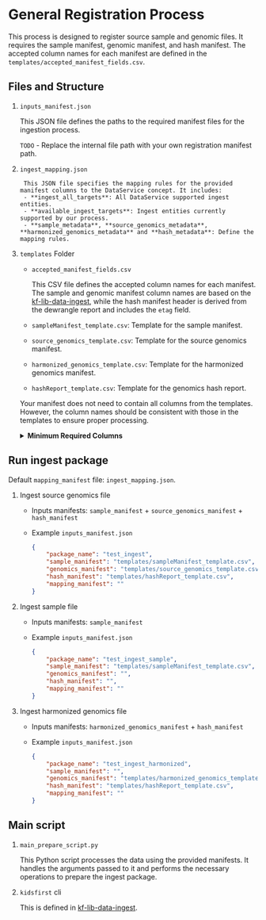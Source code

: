 # General Registration Process

This process is designed to register source sample and genomic files. It requires the sample manifest, genomic manifest, and hash manifest. The accepted column names for each manifest are defined in the `templates/accepted_manifest_fields.csv`. 

## Files and Structure
1. `inputs_manifest.json`
   
    This JSON file defines the paths to the required manifest files for the ingestion process.
    
    `TODO` - Replace the internal file path with your own registration manifest path.

2. `ingest_mapping.json`
    
        This JSON file specifies the mapping rules for the provided manifest columns to the DataService concept. It includes:
        - **ingest_all_targets**: All DataService supported ingest entities.
        - **available_ingest_targets**: Ingest entities currently supported by our process.
        - **sample_metadata**, **source_genomics_metadata**, **harmonized_genomics_metadata** and **hash_metadata**: Define the mapping rules. 
   
3. `templates` Folder
   - `accepted_manifest_fields.csv`
  
        This CSV file defines the accepted column names for each manifest. The sample and genomic manifest column names are based on the [kf-lib-data-ingest](https://github.com/kids-first/kf-lib-data-ingest/blob/master/kf_lib_data_ingest/common/concept_schema.py), while the hash manifest header is derived from the dewrangle report and includes the `etag` field.

   - `sampleManifest_template.csv`: Template for the sample manifest.
   - `source_genomics_template.csv`: Template for the source genomics manifest.
   - `harmonized_genomics_template.csv`: Template for the harmonized genomics manifest.
   - `hashReport_template.csv`: Template for the genomics hash report.
  
    Your manifest does not need to contain all columns from the templates. However, the column names should be consistent with those in the templates to ensure proper processing. 

    <details>
    <summary><strong>Minimum Required Columns</strong></summary>

    ```bash
    sample_manifest: [
        "study_id", # will become CONCEPT.PROJECT.ID.
        "subject_id", # will become CONCEPT.PARTICIPANT.ID.
        "sample_id", # will become CONCEPT.BIOSPECIMEN_GROUP.ID.
        "aliquot_id", # will become CONCEPT.BIOSPECIMEN.ID.
        "tissue_type", # will become CONCEPT.BIOSPECIMEN.TISSUE_TYPE.
        "analyte_type", # will become CONCEPT.BIOSPECIMEN.ANALYTE.
        "visible", # required for every target entities.
        "visibility_reason" # required for every target entities.
    ],
    "source_genomics_manifest": [
        "aliquot_id", # used to connect with sample_manifest.
        "kf_sequence_center_id", # will become CONCEPT.SEQUENCING.CENTER.TARGET_SERVICE_ID.
        "sequencing_id", # will become CONCEPT.SEQUENCING.ID.
        "experiment_strategy", # will become CONCEPT.SEQUENCING.STRATEGY.
        "file_path", # will become CONCEPT.GENOMIC_FILE.ID and CONCEPT.GENOMIC_FILE.URL_LIST.
        "visible",  # required for every target entities.
        "visibility_reason"  # required for every target entities.
    ],
    "harmonized_genomics_manifest": [
        "study_id", # will become CONCEPT.PROJECT.ID.
        "kf_sequencing_experiment_id", # will become CONCEPT.SEQUENCING.TARGET_SERVICE_ID.
        "biospecimen_id", # will become CONCEPT.BIOSPECIMEN.TARGET_SERVICE_ID.
        "file_path", # will become CONCEPT.GENOMIC_FILE.ID and CONCEPT.GENOMIC_FILE.URL_LIST.
        "visible",  # required for every target entities.
        "visibility_reason"  # required for every target entities.
    ],
    "hash_manifest": [
        "uri", # will become CONCEPT.GENOMIC_FILE.ID, used to connect with genomics_manifest.
        "sizeInBytes" # will become CONCEPT.GENOMIC_FILE.SIZE.
        # And at least one hash type: etag, md5, sha1, sha256, sha512
    ]
    ```

## Run ingest package
Default `mapping_manifest` file: `ingest_mapping.json`.

1. Ingest source genomics file
    - Inputs manifests:  `sample_manifest` + `source_genomics_manifest` + `hash_manifest`
    - Example `inputs_manifest.json`

        ```JSON
        {
            "package_name": "test_ingest",
            "sample_manifest": "templates/sampleManifest_template.csv",
            "genomics_manifest": "templates/source_genomics_template.csv",
            "hash_manifest": "templates/hashReport_template.csv",
            "mapping_manifest": ""
        }
        ```

2. Ingest sample file
    - Inputs manifests:  `sample_manifest`
    - Example `inputs_manifest.json`

        ```JSON
        {
            "package_name": "test_ingest_sample",
            "sample_manifest": "templates/sampleManifest_template.csv",
            "genomics_manifest": "",
            "hash_manifest": "",
            "mapping_manifest": ""
        }
        ```

3. Ingest harmonized genomics file
    - Inputs manifests:  `harmonized_genomics_manifest` + `hash_manifest`
    - Example `inputs_manifest.json`

        ```JSON
        {
            "package_name": "test_ingest_harmonized",
            "sample_manifest": "",
            "genomics_manifest": "templates/harmonized_genomics_template.csv",
            "hash_manifest": "templates/hashReport_template.csv",
            "mapping_manifest": ""
        }
        ```

## Main script
1. `main_prepare_script.py`
   
   This Python script processes the data using the provided manifests. It handles the arguments passed to it and performs the necessary operations to prepare the ingest package.

2. `kidsfirst` cli

    This is defined in [kf-lib-data-ingest](https://github.com/kids-first/kf-lib-data-ingest/tree/master).

